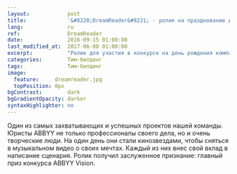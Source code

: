 ```yaml
---
layout:            post
title:             '&#8220;DreamReader&#8221; - ролик на празднование дня рождения IT-компании'
lang:              ru
ref:               DreamReader
date:              2016-09-15 01:00:00
last_modified_at:  2017-06-08 01:00:00
excerpt:           "Ролик для участия в конкурсе на день рождения компании"
categories:        Тим-билдинг
tags:              Тим-билдинг
image:
  feature:     dreamreader.jpg
  topPosition: 0px
bgContrast:        dark
bgGradientOpacity: darker
syntaxHighlighter: no
---
```


Один из самых захватывающих и успешных проектов нашей команды. Юристы ABBYY 
не только профессионалы своего дела, но и очень творческие люди. На один 
день они стали кинозвездами, чтобы сняться в музыкальном видео о своих мечтах. 
Каждый из них внес свой вклад в написание сценария. Ролик получил заслуженное 
признание: главный приз конкурса ABBYY Vision.


<div class="img img--fullContainer img--14xLeading" style="background-image: url({{ site.baseurl_posts_img }}dreamreader-alex.jpg);"></div>
<div class="img img--fullContainer img--14xLeading" style="background-image: url({{ site.baseurl_posts_img }}dreamreader-progressbar.jpg);"></div>
<div class="img img--fullContainer img--14xLeading" style="background-image: url({{ site.baseurl_posts_img }}dreamreader-cat.jpg);"></div>
<div class="img img--fullContainer img--14xLeading" style="background-image: url({{ site.baseurl_posts_img }}dreamreader-heavy.jpg);"></div>
<div class="img img--fullContainer img--14xLeading" style="background-image: url({{ site.baseurl_posts_img }}dreamreader-ladies.jpg);"></div>



